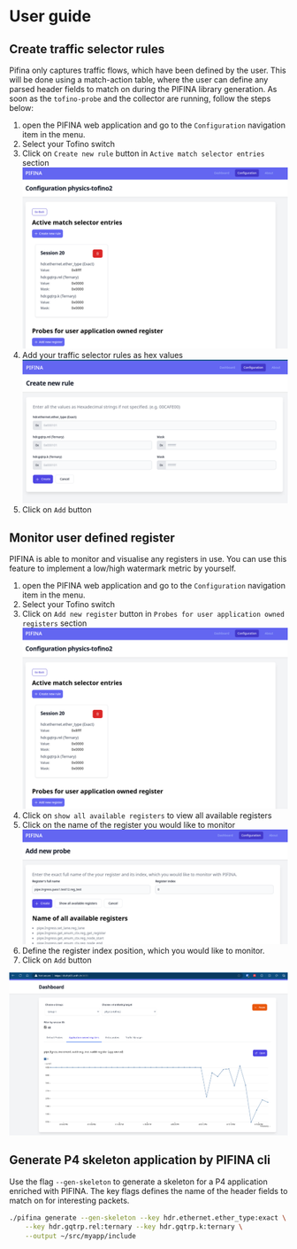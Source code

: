 # User guide
## Create traffic selector rules
Pifina only captures traffic flows, which have been defined by the user. This will be done using a match-action table, where the user can define any parsed header fields to match on during the PIFINA library generation.
As soon as the `tofino-probe` and the collector are running, follow the steps below:

1. open the PIFINA web application and go to the `Configuration` navigation item in the menu.
2. Select your Tofino switch
3. Click on `Create new rule` button in `Active match selector entries` section
![Configuration overview](images/scrn-config-overview.png)
4. Add your traffic selector rules as hex values 
![Add new traffic selector rule](images/scrn-config-add.png)
5. Click on `Add` button

## Monitor user defined register
PIFINA is able to monitor and visualise any registers in use. You can use this feature to implement a low/high watermark metric by yourself.

1. open the PIFINA web application and go to the `Configuration` navigation item in the menu.
2. Select your Tofino switch
3. Click on `Add new register` button in `Probes for user application owned registers` section
![Configuration overview](images/scrn-config-overview.png)
4. Click on `show all available registers` to view all available registers
5. Click on the name of the register you would like to monitor
![Add new register](images/scrn-config-add-reg.png)
6. Define the register index position, which you would like to monitor.
5. Click on `Add` button

![View register in dashboard](images/scrn-app-reg-dash.png)

## Generate P4 skeleton application by PIFINA cli
Use the flag `--gen-skeleton` to generate a skeleton for a P4 application enriched with PIFINA.
The key flags defines the name of the header fields to match on for interesting packets.
```bash
./pifina generate --gen-skeleton --key hdr.ethernet.ether_type:exact \
    --key hdr.gqtrp.rel:ternary --key hdr.gqtrp.k:ternary \
    --output ~/src/myapp/include
```